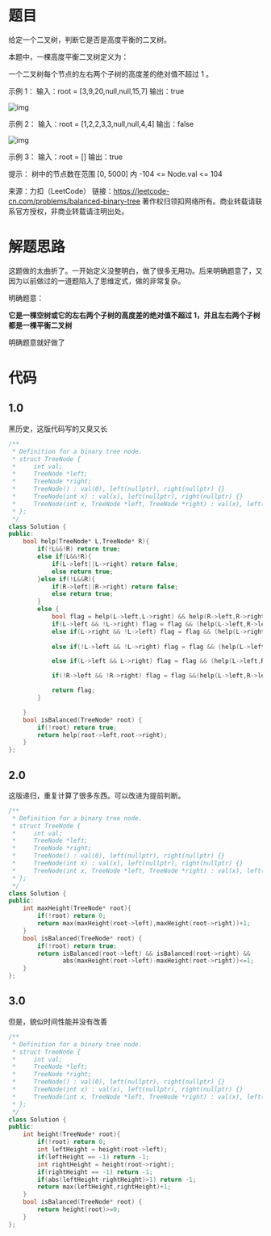 # 题目

给定一个二叉树，判断它是否是高度平衡的二叉树。

本题中，一棵高度平衡二叉树定义为：

一个二叉树每个节点的左右两个子树的高度差的绝对值不超过 1 。

 

示例 1：
输入：root = [3,9,20,null,null,15,7]
输出：true

![img](https://assets.leetcode.com/uploads/2020/10/06/balance_1.jpg)

示例 2：
输入：root = [1,2,2,3,3,null,null,4,4]
输出：false

![img](https://assets.leetcode.com/uploads/2020/10/06/balance_2.jpg)

示例 3：
输入：root = []
输出：true

提示：
树中的节点数在范围 [0, 5000] 内
-104 <= Node.val <= 104

来源：力扣（LeetCode）
链接：https://leetcode-cn.com/problems/balanced-binary-tree
著作权归领扣网络所有。商业转载请联系官方授权，非商业转载请注明出处。

# 解题思路

这题做的太曲折了。一开始定义没整明白，做了很多无用功。后来明确题意了，又因为以前做过的一道题陷入了思维定式，做的非常复杂。

明确题意：

**它是一棵空树或它的左右两个子树的高度差的绝对值不超过 1，并且左右两个子树都是一棵平衡二叉树**

明确题意就好做了

# 代码

## 1.0

黑历史，这版代码写的又臭又长

```cpp
/**
 * Definition for a binary tree node.
 * struct TreeNode {
 *     int val;
 *     TreeNode *left;
 *     TreeNode *right;
 *     TreeNode() : val(0), left(nullptr), right(nullptr) {}
 *     TreeNode(int x) : val(x), left(nullptr), right(nullptr) {}
 *     TreeNode(int x, TreeNode *left, TreeNode *right) : val(x), left(left), right(right) {}
 * };
 */
class Solution {
public:
    bool help(TreeNode* L,TreeNode* R){
        if(!L&&!R) return true;
        else if(L&&!R){
            if(L->left||L->right) return false;
            else return true;
        }else if(!L&&R){
            if(R->left||R->right) return false;
            else return true;
        }
        else {
            bool flag = help(L->left,L->right) && help(R->left,R->right);
            if(L->left && !L->right) flag = flag && (help(L->left,R->left) || help(L->left,R->right));
            else if(L->right && !L->left) flag = flag && (help(L->right,R->left) || help(L->right,R->right));
            
            else if(!L->left && !L->right) flag = flag && (help(L->left,R->left) && help(L->left,R->right) );

            else if(L->left && L->right) flag = flag && (help(L->left,R->left) || help(L->left,R->right) || help(L->right,R->left) || help(L->right,R->right));

            if(!R->left && !R->right) flag = flag &&(help(L->left,R->left) && help(L->right,R->left));

            return flag;
        }

    }
    bool isBalanced(TreeNode* root) {
        if(!root) return true;
        return help(root->left,root->right);
    }
};
```

## 2.0

这版递归，重复计算了很多东西。可以改进为提前判断。

```cpp
/**
 * Definition for a binary tree node.
 * struct TreeNode {
 *     int val;
 *     TreeNode *left;
 *     TreeNode *right;
 *     TreeNode() : val(0), left(nullptr), right(nullptr) {}
 *     TreeNode(int x) : val(x), left(nullptr), right(nullptr) {}
 *     TreeNode(int x, TreeNode *left, TreeNode *right) : val(x), left(left), right(right) {}
 * };
 */
class Solution {
public:
    int maxHeight(TreeNode* root){
        if(!root) return 0;
        return max(maxHeight(root->left),maxHeight(root->right))+1;
    }
    bool isBalanced(TreeNode* root) {
        if(!root) return true;
        return isBalanced(root->left) && isBalanced(root->right) && 
               abs(maxHeight(root->left)-maxHeight(root->right))<=1;
    }
};
```

## 3.0

但是，貌似时间性能并没有改善

```cpp
/**
 * Definition for a binary tree node.
 * struct TreeNode {
 *     int val;
 *     TreeNode *left;
 *     TreeNode *right;
 *     TreeNode() : val(0), left(nullptr), right(nullptr) {}
 *     TreeNode(int x) : val(x), left(nullptr), right(nullptr) {}
 *     TreeNode(int x, TreeNode *left, TreeNode *right) : val(x), left(left), right(right) {}
 * };
 */
class Solution {
public:
    int height(TreeNode* root){
        if(!root) return 0;
        int leftHeight = height(root->left);
        if(leftHeight == -1) return -1;
        int rightHeight = height(root->right);
        if(rightHeight == -1) return -1;
        if(abs(leftHeight-rightHeight)>1) return -1;
        return max(leftHeight,rightHeight)+1;
    }
    bool isBalanced(TreeNode* root) {
        return height(root)>=0;
    }
};
```

